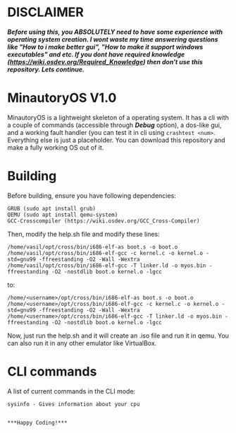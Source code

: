 # DISCLAIMER
***Before using this, you ABSOLUTELY need to have some experience with operating system creation.
I wont waste my time answering questions like "How to i make better gui", "How to make it support windows executables" and etc.
If you dont have required knowledge (https://wiki.osdev.org/Required_Knowledge) then don't use this repository. Lets continue.***
# MinautoryOS V1.0
MinautoryOS is a lightweight skeleton of a operating system. It has a cli with a couple of commands (accessible through ***Debug*** option), a dos-like gui, and a working fault handler (you can test it in cli using ```crashtest <num>```. Everything else is just a placeholder. You can download this repository and make a fully working OS out of it.
# Building
Before building, ensure you have following dependencies:
```
GRUB (sudo apt install grub)
QEMU (sudo apt install qemu-system)
GCC-Crosscompiler (https://wiki.osdev.org/GCC_Cross-Compiler)
```
Then, modify the help.sh file and modify these lines:
```
/home/vasil/opt/cross/bin/i686-elf-as boot.s -o boot.o
/home/vasil/opt/cross/bin/i686-elf-gcc -c kernel.c -o kernel.o -std=gnu99 -ffreestanding -O2 -Wall -Wextra
/home/vasil/opt/cross/bin/i686-elf-gcc -T linker.ld -o myos.bin -ffreestanding -O2 -nostdlib boot.o kernel.o -lgcc
```
to:
```
/home/<username>/opt/cross/bin/i686-elf-as boot.s -o boot.o
/home/<username>/opt/cross/bin/i686-elf-gcc -c kernel.c -o kernel.o -std=gnu99 -ffreestanding -O2 -Wall -Wextra
/home/<username>/opt/cross/bin/i686-elf-gcc -T linker.ld -o myos.bin -ffreestanding -O2 -nostdlib boot.o kernel.o -lgcc
```
Now, just run the help.sh and it will create an .iso file and run it in qemu. You can also run it in any other emulator like VirtualBox.

# CLI commands
A list of current commands in the CLI mode:
```
sysinfo - Gives information about your cpu


***Happy Coding!***
